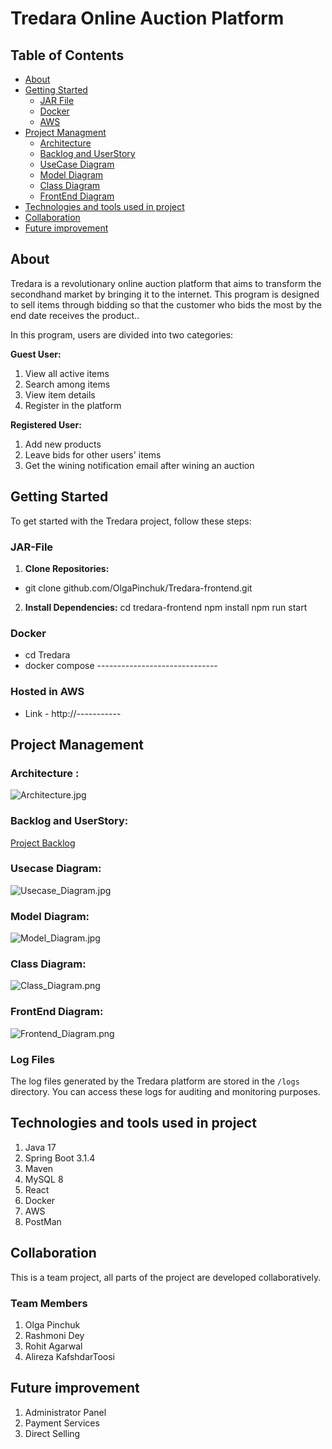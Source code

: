 # Tredara Online Auction Platform

## Table of Contents

- [About](#about)
- [Getting Started](#Getting-Started)
   - [JAR File](#JAR-File)
   - [Docker](#Docker)
   - [AWS](#Hosted-in-AWS)
- [Project Managment](#implementation-and-design)
   - [Architecture](#Architecture)
   - [Backlog and UserStory](#Backlog-and-UserStory)
   - [UseCase Diagram](#usecase-diagram)
   - [Model Diagram](#model-diagram)
   - [Class Diagram](#class-diagram)
   - [FrontEnd Diagram](#FrontEnd-Diagram)
- [Technologies and tools used in project](#Technologies-and-tools-used-in-project)
- [Collaboration](#collaboration)
- [Future improvement](#future-improvement)


## About
Tredara is a revolutionary online auction platform that aims to transform the secondhand market by bringing it to the internet.
This program is designed to sell items through bidding so that the customer who bids the most by the end date receives the product..

In this program, users are divided into two categories:

**Guest User:**
1. View all active items 
2. Search among items
3. View item details
4. Register in the platform

**Registered User:**
1. Add new products
2. Leave bids for other users' items
3. Get the wining notification email after wining an auction


## Getting Started

To get started with the Tredara project, follow these steps:
### JAR-File 
1. **Clone Repositories:**
- git clone github.com/OlgaPinchuk/Tredara-frontend.git

2. **Install Dependencies:**
cd tredara-frontend
npm install
npm run start

### Docker
- cd Tredara
- docker compose ------------------------------

### Hosted in AWS
- Link - http://-----------

## Project Management

### Architecture :
![Architecture.jpg](documentation%2FArchitecture.jpg)

### Backlog and UserStory:
[Project Backlog](https://trello.com/invite/b/iVHDFoc8/ATTIfdad8d7bed847d9e7528afa6fd7ea46954EE087F/tredara)
### Usecase Diagram:
![Usecase_Diagram.jpg](documentation%2FUsecase_Diagram.jpg)

### Model Diagram:
![Model_Diagram.jpg](documentation%2FModel_Diagram.jpg)

### Class Diagram:
![Class_Diagram.png](documentation%2FClass_Diagram.png)

### FrontEnd Diagram:
![Frontend_Diagram.png](documentation%2FFrontend_Diagram.png)


### Log Files

The log files generated by the Tredara platform are stored in the `/logs` directory. You can access these logs for auditing and monitoring purposes.

## Technologies and tools used in project
1. Java 17 
2. Spring Boot 3.1.4
3. Maven
4. MySQL 8
5. React 
6. Docker 
7. AWS 
8. PostMan

## Collaboration
This is a team project, all parts of the project are developed collaboratively.

### Team Members
1. Olga Pinchuk
2. Rashmoni Dey
3. Rohit Agarwal
4. Alireza KafshdarToosi


## Future improvement
1. Administrator Panel
2. Payment Services
3. Direct Selling
